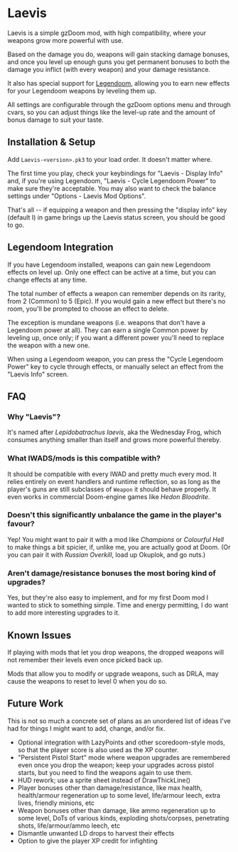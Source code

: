 # Laevis

Laevis is a simple gzDoom mod, with high compatibility, where your weapons grow more powerful with use.

Based on the damage you do, weapons will gain stacking damage bonuses, and once you level up enough guns you get permanent bonuses to both the damage you inflict (with every weapon) and your damage resistance.

It also has special support for [Legendoom](https://forum.zdoom.org/viewtopic.php?t=51035), allowing you to earn new effects for your Legendoom weapons by leveling them up.

All settings are configurable through the gzDoom options menu and through cvars, so you can adjust things like the level-up rate and the amount of bonus damage to suit your taste.

## Installation & Setup

Add `Laevis-<version>.pk3` to your load order. It doesn't matter where.

The first time you play, check your keybindings for "Laevis - Display Info" and, if you're using Legendoom, "Laevis - Cycle Legendoom Power" to make sure they're acceptable. You may also want to check the balance settings under "Options - Laevis Mod Options".

That's all -- if equipping a weapon and then pressing the "display info" key (default I) in game brings up the Laevis status screen, you should be good to go.

## Legendoom Integration

If you have Legendoom installed, weapons can gain new Legendoom effects on level up. Only one effect can be active at a time, but you can change effects at any time.

The total number of effects a weapon can remember depends on its rarity, from 2 (Common) to 5 (Epic). If you would gain a new effect but there's no room, you'll be prompted to choose an effect to delete.

The exception is mundane weapons (i.e. weapons that don't have a Legendoom power at all). They can earn a single Common power by leveling up, once only; if you want a different power you'll need to replace the weapon with a new one.

When using a Legendoom weapon, you can press the "Cycle Legendoom Power" key to cycle through effects, or manually select an effect from the "Laevis Info" screen.

## FAQ

### Why "Laevis"?

It's named after *Lepidobatrachus laevis*, aka the Wednesday Frog, which consumes anything smaller than itself and grows more powerful thereby.

### What IWADS/mods is this compatible with?

It should be compatible with every IWAD and pretty much every mod. It relies entirely on event handlers and runtime reflection, so as long as the player's guns are still subclasses of `Weapon` it should behave properly. It even works in commercial Doom-engine games like *Hedon Bloodrite*.

### Doesn't this significantly unbalance the game in the player's favour?

Yep! You might want to pair it with a mod like *Champions* or *Colourful Hell* to make things a bit spicier, if, unlike me, you are actually good at Doom. (Or you can pair it with *Russian Overkill*, load up Okuplok, and go nuts.)

### Aren't damage/resistance bonuses the most boring kind of upgrades?

Yes, but they're also easy to implement, and for my first Doom mod I wanted to stick to something simple. Time and energy permitting, I do want to add more interesting upgrades to it.

## Known Issues

If playing with mods that let you drop weapons, the dropped weapons will not remember their levels even once picked back up.

Mods that allow you to modify or upgrade weapons, such as DRLA, may cause the weapons to reset to level 0 when you do so.

## Future Work

This is not so much a concrete set of plans as an unordered list of ideas I've had for things I might want to add, change, and/or fix.
- Optional integration with LazyPoints and other scoredoom-style mods, so that the player score is also used as the XP counter.
- "Persistent Pistol Start" mode where weapon upgrades are remembered even once you drop the weapon; keep your upgrades across pistol starts, but you need to find the weapons again to use them.
- HUD rework; use a sprite sheet instead of DrawThickLine()
- Player bonuses other than damage/resistance, like max health, health/armour regeneration up to some level, life/armour leech, extra lives, friendly minions, etc
- Weapon bonuses other than damage, like ammo regeneration up to some level, DoTs of various kinds, exploding shots/corpses, penetrating shots, life/armour/ammo leech, etc
- Dismantle unwanted LD drops to harvest their effects
- Option to give the player XP credit for infighting
